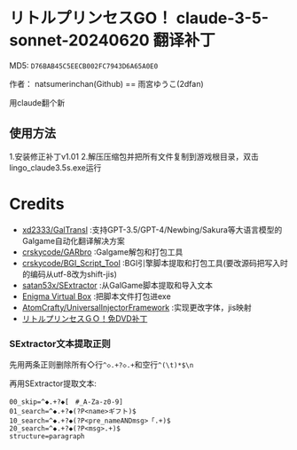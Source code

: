 # リトルプリンセスGO！ claude-3-5-sonnet-20240620 翻译补丁

MD5: `D76BAB45C5EECB002FC7943D6A65A0E0`

作者： natsumerinchan(Github) == 雨宮ゆうこ(2dfan)

用claude翻个新

## 使用方法
1.安装修正补丁v1.01
2.解压压缩包并把所有文件复制到游戏根目录，双击lingo_claude3.5s.exe运行

# Credits

- [xd2333/GalTransl](https://github.com/xd2333/GalTransl.git) :支持GPT-3.5/GPT-4/Newbing/Sakura等大语言模型的Galgame自动化翻译解决方案
- [crskycode/GARbro](https://github.com/crskycode/GARbro) :Galgame解包和打包工具
- [crskycode/BGI_Script_Tool](https://github.com/crskycode/BGI_Script_Tool.git) :BGI引擎脚本提取和打包工具(要改源码把写入时的编码从utf-8改为shift-jis)
- [satan53x/SExtractor](https://github.com/satan53x/SExtractor.git) :从GalGame脚本提取和导入文本
- [Enigma Virtual Box](https://enigmaprotector.com/assets/files/enigmavb.exe) :把脚本文件打包进exe
- [AtomCrafty/UniversalInjectorFramework](https://github.com/AtomCrafty/UniversalInjectorFramework.git) :实现更改字体，jis映射
- [リトルプリンセスＧＯ！免DVD补丁](https://2dfan.com/downloads/18230)

### SExtractor文本提取正则

先用两条正则删除所有◇行`^◇.+?◇.+`和空行`^(\t)*$\n`

再用SExtractor提取文本:
```
00_skip=^◆.+?◆[　#_A-Za-z0-9]
01_search=^◆.+?◆(?P<name>ギフト)$
10_search=^◆.+?◆(?P<pre_nameANDmsg>「.+)$
20_search=^◆.+?◆(?P<msg>.+)$
structure=paragraph
```